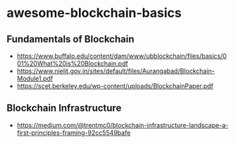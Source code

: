 # awesome-blockchain-basics

## Fundamentals of Blockchain
- https://www.buffalo.edu/content/dam/www/ubblockchain/files/basics/001%20What%20is%20Blockchain.pdf
- https://www.nielit.gov.in/sites/default/files/Aurangabad/Blockchain-Module1.pdf
- https://scet.berkeley.edu/wp-content/uploads/BlockchainPaper.pdf

## Blockchain Infrastructure 
- https://medium.com/@trentmc0/blockchain-infrastructure-landscape-a-first-principles-framing-92cc5549bafe
